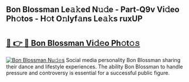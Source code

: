 ## Bon Blossman Le𝚊𝚔ed N𝚞𝚍e - Part-Q9v Vi𝚍eo Ph𝚘tos - H𝚘t O𝚗lyf𝚊ns Le𝚊𝚔s ruxUP

# <h2><a href="http://hf5e5u2.feru.top/?c=Bon+Blossman">🔗 👉 🔴 Bon Blossman Vi𝚍𝚎o Ph𝚘t𝚘𝚜</a></h2>

[![Bon Blossman Nu𝚍𝚎s](https://i.imgur.com/0TWrTi3.gif)](http://hf5e5u2.feru.top/?c=Bon+Blossman)
Social media personality Bon Blossman sharing their dance and lifestyle experiences. The ability Bon Blossman to handle pressure and controversy is essential for a successful public figure. 
